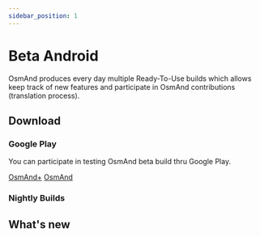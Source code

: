 ```yaml
---
sidebar_position: 1
---
```


# Beta Android

OsmAnd produces every day multiple Ready-To-Use builds which allows keep track of new features and participate in OsmAnd contributions (translation process).

## Download
### Google Play
You can participate in testing OsmAnd beta build thru Google Play. 

<div class="button-row">
  <a class="button button--active" href="https://play.google.com/apps/testing/net.osmand.plus">OsmAnd+</a>
  <a class="button button--active" href="https://play.google.com/apps/testing/net.osmand">OsmAnd</a>
</div>

### Nightly Builds

## What's new
